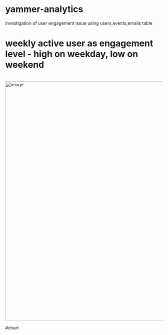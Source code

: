 # yammer-analytics
investigation of user engagement issue using users,events,emails table

# weekly active user as engagement level - high on weekday, low on weekend
<br>
<img width="764" alt="image" src="https://user-images.githubusercontent.com/57039610/149192764-3b982642-da1c-4214-839a-42efb8e31972.png">



#chart
